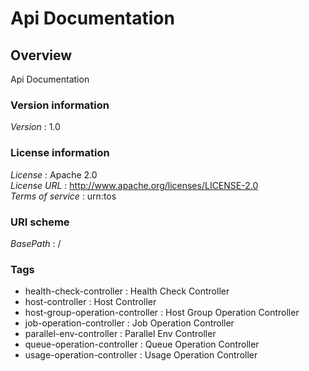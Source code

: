 # Api Documentation


<a name="overview"></a>
## Overview
Api Documentation


### Version information
*Version* : 1.0


### License information
*License* : Apache 2.0  
*License URL* : http://www.apache.org/licenses/LICENSE-2.0  
*Terms of service* : urn:tos


### URI scheme
*BasePath* : /


### Tags

* health-check-controller : Health Check Controller
* host-controller : Host Controller
* host-group-operation-controller : Host Group Operation Controller
* job-operation-controller : Job Operation Controller
* parallel-env-controller : Parallel Env Controller
* queue-operation-controller : Queue Operation Controller
* usage-operation-controller : Usage Operation Controller



